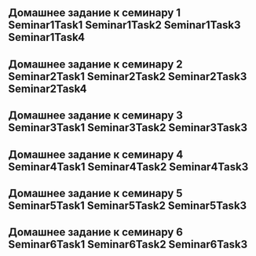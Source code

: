 Домашнее задание к семинару 1 
Seminar1Task1
Seminar1Task2
Seminar1Task3
Seminar1Task4
-------------------------------------------------
Домашнее задание к семинару 2
Seminar2Task1
Seminar2Task2
Seminar2Task3
Seminar2Task4
--------------------------------------------------
Домашнее задание к семинару 3
Seminar3Task1
Seminar3Task2
Seminar3Task3
--------------------------------------------------
Домашнее задание к семинару 4
Seminar4Task1
Seminar4Task2
Seminar4Task3
--------------------------------------------------
Домашнее задание к семинару 5
Seminar5Task1
Seminar5Task2
Seminar5Task3
--------------------------------------------------
Домашнее задание к семинару 6
Seminar6Task1
Seminar6Task2
Seminar6Task3
--------------------------------------------------